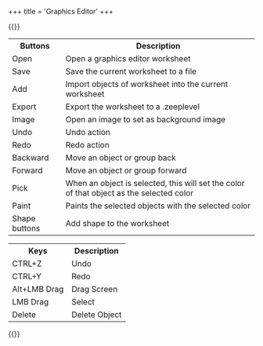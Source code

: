 +++
title = 'Graphics Editor'
+++

{{<rawhtml>}}
<script src='https://code.jquery.com/jquery-3.6.0.min.js'></script>
<link rel="stylesheet" href="https://cdnjs.cloudflare.com/ajax/libs/font-awesome/6.5.1/css/all.min.css">
<script src='/toolkist.js'></script>
<script src='/toolkist_color.js'></script>
<script src='/toolkist_fs.js'></script>

<div id='editor_container'></div>
<script src='/fabric.min.js'></script>
<script src='/toolkist_graphics_editor.js'></script>
<style>
    .selected{
        background-color: #222222
    }
</style>
<script>
    var editor = new toolkist_graphics_editor.Editor('editor_container');    
    function adjustDivHeight() {
        var windowHeight = window.innerHeight; // Get the viewport height
        console.log(windowHeight);
        var newHeight = windowHeight - 50; // Subtract 50px
        document.getElementById('editor_container').style.height = newHeight + 'px'; // Set the new height
    }
    // Run the function on initial load
    adjustDivHeight();
    // Optionally, adjust the height whenever the window is resized
    window.addEventListener('resize', adjustDivHeight);
    
</script>
<div class='control_table'>
<table>
    <tr>
        <th>Buttons</th>
        <th>Description</th>
    </tr>
    <tr>
        <td>Open</td>
        <td>Open a graphics editor worksheet</td>
    </tr>
    <tr>
        <td>Save</td>
        <td>Save the current worksheet to a file</td>
    </tr>
    <tr>
        <td>Add</td>
        <td>Import objects of worksheet into the current worksheet</td>
    </tr>
    <tr>
        <td>Export</td>
        <td>Export the worksheet to a .zeeplevel</td>
    </tr>
    <tr>
        <td>Image</td>
        <td>Open an image to set as background image</td>
    </tr>
    <tr>
        <td>Undo</td>
        <td>Undo action</td>
    </tr>
    <tr>
        <td>Redo</td>
        <td>Redo action</td>
    </tr>
    <tr>
        <td>Backward</td>
        <td>Move an object or group back</td>
    </tr>
    <tr>
        <td>Forward</td>
        <td>Move an object or group forward</td>
    </tr>
    <tr>
        <td>Pick</td>
        <td>When an object is selected, this will set the color of that object as the selected color</td>
    </tr>
    <tr>
        <td>Paint</td>
        <td>Paints the selected objects with the selected color</td>
    </tr>
    <tr>
        <td>Shape buttons</td>
        <td>Add shape to the worksheet</td>
    </tr>
</table>

<table>
    <tr>
        <th>Keys</th>
        <th>Description</th>
    </tr>
    <tr>
        <td>CTRL+Z</td>
        <td>Undo</td>
    </tr>
    <tr>
        <td>CTRL+Y</td>
        <td>Redo</td>
    </tr>
    <tr>
        <td>Alt+LMB Drag</td>
        <td>Drag Screen</td>
    </tr>
    <tr>
        <td>LMB Drag</td>
        <td>Select</td>
    </tr>
    <tr>
        <td>Delete</td>
        <td>Delete Object</td>
    </tr>
</table>
</div>
{{</rawhtml>}}